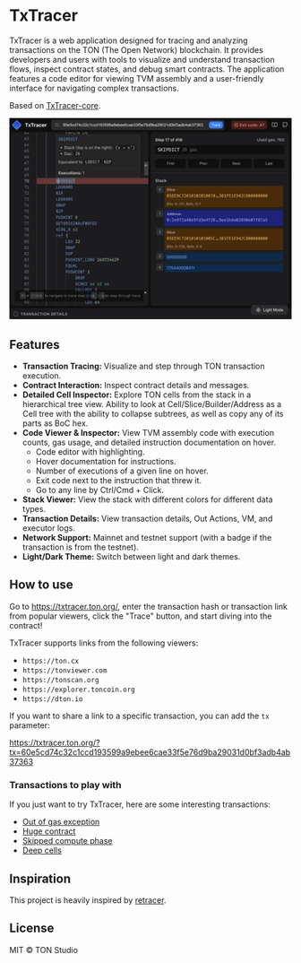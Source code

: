# TxTracer

TxTracer is a web application designed for tracing and analyzing transactions on the TON (The Open Network) blockchain.
It provides developers and users with tools to visualize and understand transaction flows, inspect contract states, and
debug smart contracts. The application features a code editor for viewing TVM assembly and a user-friendly interface
for navigating complex transactions.

Based on [TxTracer-core](https://github.com/tact-lang/txtracer-core).

![cover.png](docs/cover.png)

## Features

- **Transaction Tracing:** Visualize and step through TON transaction execution.
- **Contract Interaction:** Inspect contract details and messages.
- **Detailed Cell Inspector:** Explore TON cells from the stack in a hierarchical tree view. Ability to look at
  Cell/Slice/Builder/Address as a Cell tree with the ability to collapse subtrees, as well as copy any of its parts as
  BoC hex.
- **Code Viewer & Inspector:** View TVM assembly code with execution counts, gas usage, and detailed instruction
  documentation on hover.
    - Code editor with highlighting.
    - Hover documentation for instructions.
    - Number of executions of a given line on hover.
    - Exit code next to the instruction that threw it.
    - Go to any line by Ctrl/Cmd + Click.
- **Stack Viewer:** View the stack with different colors for different data types.
- **Transaction Details:** View transaction details, Out Actions, VM, and executor logs.
- **Network Support:** Mainnet and testnet support (with a badge if the transaction is from the testnet).
- **Light/Dark Theme:** Switch between light and dark themes.

## How to use

Go to https://txtracer.ton.org/, enter the transaction hash or transaction link from popular viewers, 
click the "Trace" button, and start diving into the contract!

TxTracer supports links from the following viewers:

- `https://ton.cx`
- `https://tonviewer.com`
- `https://tonscan.org`
- `https://explorer.toncoin.org`
- `https://dton.io`

If you want to share a link to a specific transaction, you can add the `tx` parameter:

https://txtracer.ton.org/?tx=60e5cd74c32c1ccd193599a9ebee6cae33f5e76d9ba29031d0bf3adb4ab37363

### Transactions to play with

If you just want to try TxTracer, here are some interesting transactions:

- [Out of gas exception](https://txtracer.ton.org/?tx=64ec9aa3d0515783fc32e8ecf741e00815d82396752a0ac6aef367483acd6908)
- [Huge contract](https://txtracer.ton.org/?tx=041293cf00939d8df12badbdf6ab9e2091c8121941dbb170c543595403b5b97b)
- [Skipped compute phase](https://txtracer.ton.org/?tx=654fc2160a3ad81ef05803e99fcec13a9a309e937bacbd0534e4dbee018ca594)
- [Deep cells](https://txtracer.ton.org/?tx=f8b7a5b598c65ecb180338eec103bf28c199bf8346453342eb7022ccf2ea39f6)

## Inspiration

This project is heavily inspired by [retracer](https://retracer.ton.org/).

## License

MIT © TON Studio
